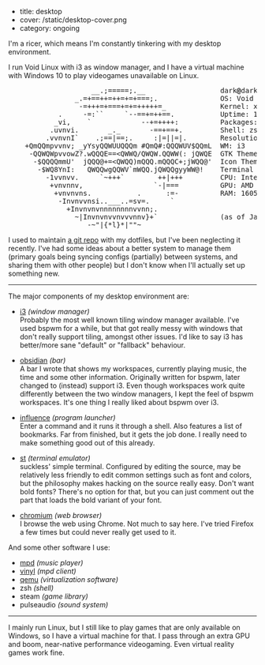 - title: desktop
- cover: /static/desktop-cover.png
- category: ongoing

I'm a ricer, which means I'm constantly tinkering with my desktop environment.

I run Void Linux with i3 as window manager, and I have a virtual machine with Windows 10 to play videogames unavailable
on Linux.

<pre>
    <span class="term-green-bold">                __.;=====;.__                 </span><span class="term-green-bold"> dark</span><span style="font-weight:bold;">@</span><span class="term-green-bold">dark-desktop</span>
    <span class="term-green-bold">            _.=+==++=++=+=+===;.              </span><span class="term-green-bold"> OS:</span> Void Linux
    <span class="term-green-bold">             -=+++=+===+=+=+++++=_            </span><span class="term-green-bold"> Kernel:</span> x86_64 Linux 4.13.6_1
    <span class="term-green">        .     </span><span class="term-green-bold">-=:``     `--==+=++==.          </span><span class="term-green-bold"> Uptime:</span> 12h 51m
    <span class="term-green">       _vi,    </span><span class="term-green-bold">`            --+=++++:         </span><span class="term-green-bold"> Packages:</span> 950
    <span class="term-green">      .uvnvi.       </span><span class="term-green-bold">_._       -==+==+.        </span><span class="term-green-bold"> Shell:</span> zsh 5.4.2
    <span class="term-green">     .vvnvnI`    </span><span class="term-green-bold">.;==|==;.     :|=||=|.       </span><span class="term-green-bold"> Resolution:</span> 3840x1080
    <span class="term-gray-bold">+QmQQm</span><span class="term-green">pvvnv; </span><span class="term-gray-bold">_yYsyQQWUUQQQm #QmQ#</span><span class="term-green-bold">:</span><span class="term-gray-bold">QQQWUV$QQmL </span><span class="term-green-bold"> WM:</span> i3
    <span class="term-gray-bold"> -QQWQW</span><span class="term-green">pvvo</span><span class="term-gray-bold">wZ?.wQQQE</span><span class="term-green-bold">==&lt;</span><span class="term-gray-bold">QWWQ/QWQW.QQWW</span><span class="term-green-bold">(: </span><span class="term-gray-bold">jQWQE </span><span class="term-green-bold"> GTK Theme:</span> Adwaita-dark [GTK2/3]
    <span class="term-gray-bold">  -$QQQQmmU'  jQQQ@</span><span class="term-green-bold">+=&lt;</span><span class="term-gray-bold">QWQQ)mQQQ.mQQQC</span><span class="term-green-bold">+;</span><span class="term-gray-bold">jWQQ@' </span><span class="term-green-bold"> Icon Theme:</span> Adwaita
    <span class="term-gray-bold">   -$WQ8Y</span><span class="term-green">nI:   </span><span class="term-gray-bold">QWQQwgQQWV</span><span class="term-green-bold">`</span><span class="term-gray-bold">mWQQ.jQWQQgyyWW@!   </span><span class="term-green-bold"> Terminal Font:</span> Droid Sans Mono 12px
    <span class="term-green">     -1vvnvv.     </span><span class="term-green-bold">`~+++`        ++|+++        </span><span class="term-green-bold"> CPU:</span> Intel Core i7-6700K @ 8x 4.2GHz
    <span class="term-green">      +vnvnnv,                 </span><span class="term-green-bold">`-|===         </span><span class="term-green-bold"> GPU:</span> AMD Radeon RX 480, nVidia GeForce GTX 970
    <span class="term-green">       +vnvnvns.           .      </span><span class="term-green-bold">:=-         </span><span class="term-green-bold"> RAM:</span> 16054MiB
    <span class="term-green">        -Invnvvnsi..___..=sv=.     </span><span class="term-green-bold">`          </span>
    <span class="term-green">          +Invnvnvnnnnnnnnvvnn;.              </span>
    <span class="term-green">            ~|Invnvnvvnvvvnnv}+`              </span><span class="term-gray"> (as of Jan 3rd 2018)</span>
    <span class="term-green">               -~&quot;|{*l}*|&quot;&quot;~                  </span>
</pre>   <!-- yes I changed screenfetch' output a bit -->

I used to maintain [a git repo](https://github.com/darkwater/dotfiles) with my dotfiles, but I've been neglecting it
recently. I've had some ideas about a better system to manage them (primary goals being syncing configs (partially)
between systems, and sharing them with other people) but I don't know when I'll actually set up something new.

- - -

The major components of my desktop environment are:

- [i3](https://i3wm.org/) _(window manager)_  
  Probably the most well known tiling window manager available. I've used bspwm for a while, but that got really messy
  with windows that don't really support tiling, amongst other issues. I'd like to say i3 has better/more sane "default"
  or "fallback" behaviour.

- [obsidian](/projects/obsidian.html) _(bar)_  
  A bar I wrote that shows my workspaces, currently playing music, the time and some other information. Originally
  written for bspwm, later changed to (instead) support i3. Even though workspaces work quite differently between the
  two window managers, I kept the feel of bspwm workspaces. It's one thing I really liked about bspwm over i3.

- [influence](https://github.com/darkwater/influence) _(program launcher)_  
  Enter a command and it runs it through a shell. Also features a list of bookmarks. Far from finished, but it gets the
  job done. I really need to make something good out of this already.

- [st](https://st.suckless.org/) _(terminal emulator)_  
  suckless' simple terminal. Configured by editing the source, may be relatively less friendly to edit common settings
  such as font and colors, but the philosophy makes hacking on the source really easy. Don't want bold fonts? There's no
  option for that, but you can just comment out the part that loads the bold variant of your font.

- [chromium](https://www.chromium.org/) _(web browser)_  
  I browse the web using Chrome. Not much to say here. I've tried Firefox a few times but could never really get used to
  it.

And some other software I use:

- [mpd](https://musicpd.org/) _(music player)_
- [vinyl](/projects/vinyl.html) _(mpd client)_
- [qemu](https://www.qemu.org/) _(virtualization software)_
- zsh _(shell)_
- steam _(game library)_
- pulseaudio _(sound system)_

- - -

I mainly run Linux, but I still like to play games that are only available on Windows, so I have a virtual machine for
that. I pass through an extra GPU and boom, near-native performance videogaming. Even virtual reality games work fine.
